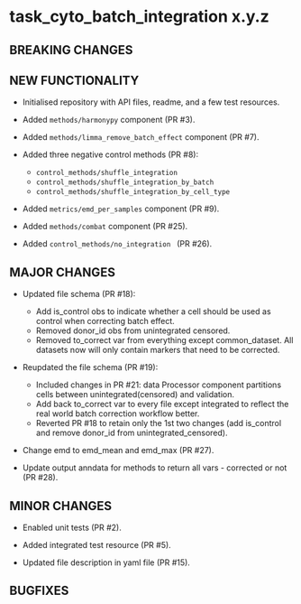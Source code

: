 # task_cyto_batch_integration x.y.z

## BREAKING CHANGES

<!-- * Restructured `src` directory (PR #3). -->

## NEW FUNCTIONALITY

* Initialised repository with API files, readme, and a few test resources.

* Added `methods/harmonypy` component (PR #3).

* Added `methods/limma_remove_batch_effect` component (PR #7).

* Added three negative control methods (PR #8):
  - `control_methods/shuffle_integration`
  - `control_methods/shuffle_integration_by_batch`
  - `control_methods/shuffle_integration_by_cell_type`

* Added `metrics/emd_per_samples` component (PR #9).

* Added `methods/combat` component (PR #25).

* Added `control_methods/no_integration ` (PR #26).

## MAJOR CHANGES

* Updated file schema (PR #18): 
  * Add is_control obs to indicate whether a cell should be used as control when correcting batch effect.
  * Removed donor_id obs from unintegrated censored.
  * Removed to_correct var from everything except common_dataset. 
  All datasets now will only contain markers that need to be corrected.

* Reupdated the file schema (PR #19):
  * Included changes in PR #21: data Processor component partitions cells between unintegrated(censored) 
  and validation.
  * Add back to_correct var to every file except integrated to reflect the real world 
  batch correction workflow better.
  * Reverted PR #18 to retain only the 1st two changes (add is_control and remove 
  donor_id from unintegrated_censored).

* Change emd to emd_mean and emd_max (PR #27).

* Update output anndata for methods to return all vars - corrected or not (PR #28).

## MINOR CHANGES

* Enabled unit tests (PR #2).

* Added integrated test resource (PR #5).

* Updated file description in yaml file (PR #15).

## BUGFIXES

